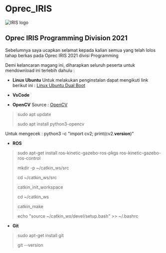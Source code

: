 # Oprec_IRIS



![IRIS logo](https://user-images.githubusercontent.com/59762293/112008389-03ad3d00-8b58-11eb-9367-984b720e3619.png)


## Oprec IRIS Programming Division 2021
Sebelumnya saya ucapkan selamat kepada kalian semua yang telah lolos tahap berkas pada Oprec IRIS 2021 divisi Programming

Demi kelancaran magang ini, diharapkan seluruh peserta untuk mendownload ini terlebih dahulu :

* **Linux Ubuntu**
Untuk melakukan penginstalan dapat mengikuti link berikut ini :
[Linux Ubuntu Dual Boot](https://teknoding.com/dual-boot-ubuntu-windows/ "Ubuntu Dual Boot")

* **VsCode**


* **OpenCV**
Source : [OpenCV](https://www.linuxid.net/33313/cara-install-dan-konfigurasi-opencv-di-ubuntu-18-04/ "OpenCV")
> 
> sudo apt update
> 
> sudo apt install python3-opencv

Untuk mengecek :  python3 -c "import cv2; print(cv2.__version__)"


* **ROS**
>sudo apt-get install ros-kinetic-gazebo-ros-pkgs ros-kinetic-gazebo-ros-control
>
>mkdir -p ~/catkin_ws/src
>
>cd ~/catkin_ws/src
>
>catkin_init_workspace
>
>cd ~/catkin_ws
>
>catkin_make
>
>echo "source ~/catkin_ws/devel/setup.bash" >> ~/.bashrc

* **Git**
>sudo apt-get install git
>
>git --version
